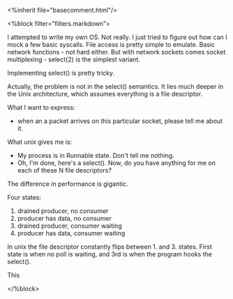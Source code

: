 <%inherit file="basecomment.html"/>

<%block filter="filters.markdown">

I attempted to write my own OS. Not really. I just tried to figure out
how can I mock a few basic syscalls. File access is pretty simple to
emulate. Basic network functions - not hard either. But with network
sockets comes socket multiplexing - select(2) is the simplest variant.

Implementing select() is pretty tricky.

Actually, the problem is not in the select() semantics. It lies much
deeper in the Unix architecture, which assumes everything is a file
descriptor.


What I want to express:
 - when an a packet arrives on this particular socket, please tell me about it.

What unix gives me is:
 - My process is in Runnable state. Don't tell me nothing.
 - Oh, I'm done, here's a select(). Now, do you have anything for me on each of these N file descriptors?

The difference in performance is gigantic. 

Four states:
 1) drained producer, no consumer
 2) producer has data, no consumer
 3) drained producer, consumer waiting
 4) producer has data, consumer waiting

In unix the file descriptor constantly flips between 1. and
3. states. First state is when no poll is waiting, and 3rd is when the
program hooks the select().

This


</%block>
